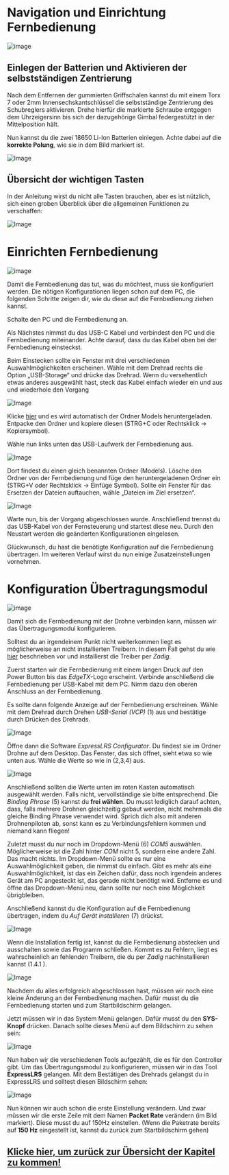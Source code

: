 # Navigation und Einrichtung Fernbedienung
![image](https://github.com/Rohde-Schwarz-Garage/.github/blob/main/ressources/graphics/2024_03_13_Trennbanner_GitHub_Grey_Transparent.png?raw=true)

## Einlegen der Batterien und Aktivieren der selbstständigen Zentrierung

Nach dem Entfernen der gummierten Griffschalen kannst du mit einem Torx 7 oder 2mm Innensechskantschlüssel die selbstständige Zentrierung des Schubreglers aktivieren. Drehe hierfür die markierte Schraube entgegen dem Uhrzeigersinn bis sich der dazugehörige Gimbal federgestützt in der Mittelposition hält.

Nun kannst du die zwei 18650 Li-Ion Batterien einlegen. Achte dabei auf die **korrekte Polung**, wie sie in dem Bild markiert ist.

![Image](/rsc/01_img/03_RemoteSetup/RemoteBatteries.png)


## Übersicht der wichtigen Tasten

In der Anleitung wirst du nicht alle Tasten brauchen, aber es ist nützlich, sich einen groben Überblick über die allgemeinen Funktionen zu verschaffen:

![Image](/rsc/01_img/03_RemoteSetup/RemoteManual.png)


# Einrichten Fernbedienung
![image](https://github.com/Rohde-Schwarz-Garage/.github/blob/main/ressources/graphics/2024_03_13_Trennbanner_GitHub_Grey_Transparent.png?raw=true)

Damit die Fernbedienung das tut, was du möchtest, muss sie konfiguriert werden. Die nötigen Konfigurationen liegen schon auf dem PC, die folgenden Schritte zeigen dir, wie du diese auf die Fernbedienung ziehen kannst.

Schalte den PC und die Fernbedienung an.

Als Nächstes nimmst du das USB-C Kabel und verbindest den PC und die Fernbedienung miteinander. Achte darauf, dass du das Kabel oben bei der Fernbedienung einsteckst.

Beim Einstecken sollte ein Fenster mit drei verschiedenen Auswahlmöglichkeiten erscheinen. Wähle mit dem Drehrad rechts die Option „USB-Storage“ und drücke das Drehrad. Wenn du versehentlich etwas anderes ausgewählt hast, steck das Kabel einfach wieder ein und aus und wiederhole den Vorgang

![Image](/rsc/01_img/03_RemoteSetup/RemoteUSB.png)

Klicke [hier](https://download-directory.github.io/?url=https%3A%2F%2Fgithub.com%2FRohde-Schwarz-Garage%2Fhw-it-mini-drohne%2Ftree%2Fmain%2Frsc%2F03_software%2F02_edgetx%2FMODELS) und es wird automatisch der Ordner Models heruntergeladen.  Entpacke den Ordner und kopiere diesen (STRG+C oder Rechtsklick -> Kopiersymbol).

Wähle nun links unten das USB-Laufwerk der Fernbedienung aus.

![Image](/rsc/01_img/03_RemoteSetup/RemoteDrive.png)

Dort findest du einen gleich benannten Ordner (Models). Lösche den Ordner von der Fernbedienung und füge den heruntergeladenen Ordner ein (STRG+V oder Rechtsklick -> Einfüge Symbol). Sollte ein Fenster für das Ersetzen der Dateien auftauchen, wähle „Dateien im Ziel ersetzen“.

![Image](/rsc/01_img/03_RemoteSetup/RemoteReplace.png)

Warte nun, bis der Vorgang abgeschlossen wurde. Anschließend trennst du das USB-Kabel von der Fernsteuerung und startest diese neu. Durch den Neustart werden die geänderten Konfigurationen eingelesen.

Glückwunsch, du hast die benötigte Konfiguration auf die Fernbedienung übertragen. Im weiteren Verlauf wirst du nun einige Zusatzeinstellungen vornehmen.


# Konfiguration Übertragungsmodul
![image](https://github.com/Rohde-Schwarz-Garage/.github/blob/main/ressources/graphics/2024_03_13_Trennbanner_GitHub_Grey_Transparent.png?raw=true)

Damit sich die Fernbedienung mit der Drohne verbinden kann, müssen wir das Übertragungsmodul konfigurieren.

Solltest du an irgendeinem Punkt nicht weiterkommen liegt es möglicherweise an nicht installierten Treibern. In diesem Fall gehst du wie [hier](/docs/01_Materials.md#installation-zadig-usb-treiber) beschrieben vor und installierst die Treiber per *Zadig*.

Zuerst starten wir die Fernbedienung mit einem langen Druck auf den Power Button bis das *EdgeTX*-Logo erscheint. Verbinde anschließend die Fernbedienung per USB-Kabel mit dem PC. Nimm dazu den oberen Anschluss an der Fernbedienung.

Es sollte dann folgende Anzeige auf der Fernbedienung erscheinen. Wähle mit dem Drehrad durch Drehen *USB-Serial (VCP)* (1) aus und bestätige durch Drücken des Drehrads.

![Image](/rsc/01_img/03_RemoteSetup/RemoteUSBSerial.png)

Öffne dann die Software *ExpressLRS Configurator*. Du findest sie im Ordner Drohne auf dem Desktop.
Das Fenster, das sich öffnet, sieht etwa so wie unten aus. Wähle die Werte so wie in (2,3,4) aus.

![Image](/rsc/01_img/03_RemoteSetup/RemoteExpressLRSConfigurator1.png)

Anschließend sollten die Werte unten im roten Kasten automatisch ausgewählt werden. Falls nicht, vervollständige sie bitte entsprechend. Die *Binding Phrase* (5) kannst du **frei wählen**. Du musst lediglich darauf achten, dass, falls mehrere Drohnen gleichzeitig gebaut werden, nicht mehrmals die gleiche Binding Phrase verwendet wird. Sprich dich also mit anderen Drohnenpiloten ab, sonst kann es zu Verbindungsfehlern kommen und niemand kann fliegen!

Zuletzt musst du nur noch im Dropdown-Menü (6) *COM5* auswählen. Möglicherweise ist die Zahl hinter *COM* nicht 5, sondern eine andere Zahl. Das macht nichts. Im Dropdown-Menü sollte es nur eine Auswahlmöglichkeit geben, die nimmst du einfach. Gibt es mehr als eine Auswahlmöglichkeit, ist das ein Zeichen dafür, dass noch irgendein anderes Gerät am PC angesteckt ist, das gerade nicht benötigt wird. Entferne es und öffne das Dropdown-Menü neu, dann sollte nur noch eine Möglichkeit übrigbleiben.

Anschließend kannst du die Konfiguration auf die Fernbedienung übertragen, indem du *Auf Gerät installieren* (7) drückst.

![Image](/rsc/01_img/03_RemoteSetup/RemoteExpressLRSConfigurator2.png)

Wenn die Installation fertig ist, kannst du die Fernbedienung abstecken und ausschalten sowie das Programm schließen. Kommt es zu Fehlern, liegt es wahrscheinlich an fehlenden Treibern, die du per *Zadig* nachinstallieren kannst (1.4.1 ).

![Image](/rsc/01_img/03_RemoteSetup/RemoteStartPage.png)

Nachdem du alles erfolgreich abgeschlossen hast, müssen wir noch eine kleine Änderung an der Fernbedienung machen. Dafür musst du die Fernbedienung starten und zum Startbildschirm gelangen.

Jetzt müssen wir in das System Menü gelangen. Dafür musst du den **SYS-Knopf** drücken. Danach sollte dieses Menü auf dem Bildschirm zu sehen sein: 

![Image](/rsc/01_img/03_RemoteSetup/RemoteToolsPage.png)

Nun haben wir die verschiedenen Tools aufgezählt, die es für den Controller gibt. Um das Übertragungsmodul zu konfigurieren, müssen wir in das Tool **ExpressLRS** gelangen. Mit dem Bestätigen des Drehrads gelangst du in ExpressLRS und solltest diesen Bildschirm sehen:

![Image](/rsc/01_img/03_RemoteSetup/RemoteLuaScript.png)

Nun können wir auch schon die erste Einstellung verändern. Und zwar müssen wir die erste Zeile mit dem Namen **Packet Rate** verändern (im Bild markiert). Diese musst du auf 150Hz einstellen. (Wenn die Paketrate bereits auf **150 Hz** eingestellt ist, kannst du zurück zum Startbildschirm gehen)


## [Klicke hier, um zurück zur Übersicht der Kapitel zu kommen!](/README.md#kapitel)